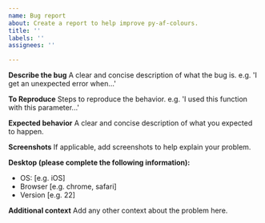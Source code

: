 ```yaml
---
name: Bug report
about: Create a report to help improve py-af-colours.
title: ''
labels: ''
assignees: ''

---
```


**Describe the bug**
A clear and concise description of what the bug is. e.g. 'I get an unexpected error when...'

**To Reproduce**
Steps to reproduce the behavior. e.g. 'I used this function with this parameter...'

**Expected behavior**
A clear and concise description of what you expected to happen.

**Screenshots**
If applicable, add screenshots to help explain your problem.

**Desktop (please complete the following information):**
 - OS: [e.g. iOS]
 - Browser [e.g. chrome, safari]
 - Version [e.g. 22]

**Additional context**
Add any other context about the problem here.
